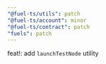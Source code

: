 ```yaml
---
"@fuel-ts/utils": patch
"@fuel-ts/account": minor
"@fuel-ts/contract": patch
"fuels": patch
---
```


feat!: add `launchTestNode` utility
